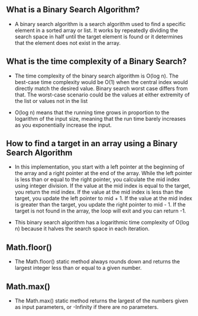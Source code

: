 ## What is a Binary Search Algorithm?

- A binary search algorithm is a search algorithm used to find a specific element in a sorted array or list. It works by repeatedly dividing the search space in half until the target element is found or it determines that the element does not exist in the array.

## What is the time complexity of a Binary Search?
- The time complexity of the binary search algorithm is O(log n). The best-case time complexity would be O(1) when the central index would directly match the desired value. Binary search worst case differs from that. The worst-case scenario could be the values at either extremity of the list or values not in the list

- O(log n) means that the running time grows in proportion to the logarithm of the input size, meaning that the run time barely increases as you exponentially increase the input.
## How to find a target in an array using a Binary Search Algorithm

- In this implementation, you start with a left pointer at the beginning of the array and a right pointer at the end of the array. While the left pointer is less than or equal to the right pointer, you calculate the mid index using integer division. If the value at the mid index is equal to the target, you return the mid index. If the value at the mid index is less than the target, you update the left pointer to mid + 1. If the value at the mid index is greater than the target, you update the right pointer to mid - 1. If the target is not found in the array, the loop will exit and you can return -1.

- This binary search algorithm has a logarithmic time complexity of O(log n) because it halves the search space in each iteration.

## Math.floor()

- The Math.floor() static method always rounds down and returns the largest integer less than or equal to a given number.

## Math.max()

- The Math.max() static method returns the largest of the numbers given as input parameters, or -Infinity if there are no parameters.

